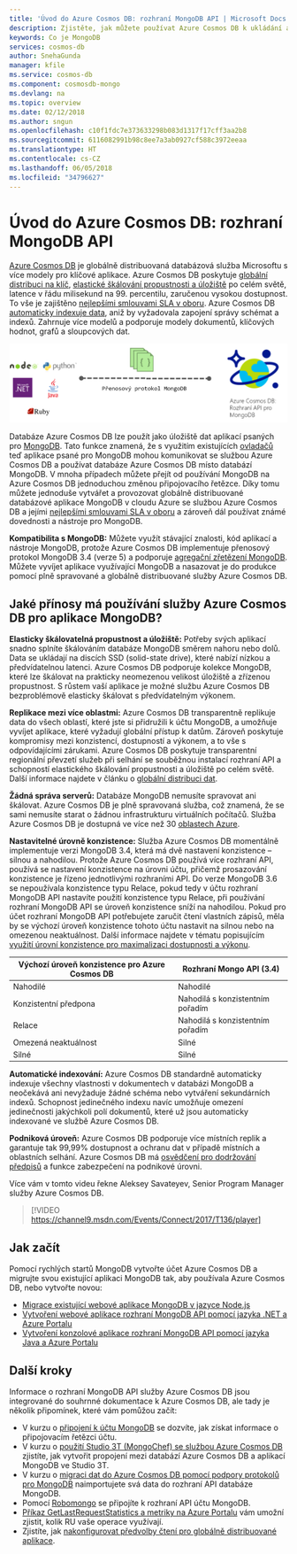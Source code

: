 ```yaml
---
title: 'Úvod do Azure Cosmos DB: rozhraní MongoDB API | Microsoft Docs'
description: Zjistěte, jak můžete používat Azure Cosmos DB k ukládání a dotazování velkých objemů dokumentů JSON s nízkou latencí pomocí oblíbených rozhraní OSS MongoDB API.
keywords: Co je MongoDB
services: cosmos-db
author: SnehaGunda
manager: kfile
ms.service: cosmos-db
ms.component: cosmosdb-mongo
ms.devlang: na
ms.topic: overview
ms.date: 02/12/2018
ms.author: sngun
ms.openlocfilehash: c10f1fdc7e373633298b083d1317f17cff3aa2b8
ms.sourcegitcommit: 6116082991b98c8ee7a3ab0927cf588c3972eeaa
ms.translationtype: HT
ms.contentlocale: cs-CZ
ms.lasthandoff: 06/05/2018
ms.locfileid: "34796627"
---
```

# <a name="introduction-to-azure-cosmos-db-mongodb-api"></a>Úvod do Azure Cosmos DB: rozhraní MongoDB API

[Azure Cosmos DB](../cosmos-db/introduction.md) je globálně distribuovaná databázová služba Microsoftu s více modely pro klíčové aplikace. Azure Cosmos DB poskytuje [globální distribuci na klíč](distribute-data-globally.md), [elastické škálování propustnosti a úložiště](partition-data.md) po celém světě, latence v řádu milisekund na 99. percentilu, zaručenou vysokou dostupnost. To vše je zajištěno [nejlepšími smlouvami SLA v oboru](https://azure.microsoft.com/support/legal/sla/cosmos-db/). Azure Cosmos DB [automaticky indexuje data](http://www.vldb.org/pvldb/vol8/p1668-shukla.pdf), aniž by vyžadovala zapojení správy schémat a indexů. Zahrnuje více modelů a podporuje modely dokumentů, klíčových hodnot, grafů a sloupcových dat. 

![Azure Cosmos DB: rozhraní MongoDB API](./media/mongodb-introduction/cosmosdb-mongodb.png) 

Databáze Azure Cosmos DB lze použít jako úložiště dat aplikací psaných pro [MongoDB](https://docs.mongodb.com/manual/introduction/). Tato funkce znamená, že s využitím existujících [ovladačů](https://docs.mongodb.org/ecosystem/drivers/) teď aplikace psané pro MongoDB mohou komunikovat se službou Azure Cosmos DB a používat databáze Azure Cosmos DB místo databází MongoDB. V mnoha případech můžete přejít od používání MongoDB na Azure Cosmos DB jednoduchou změnou připojovacího řetězce. Díky tomu můžete jednoduše vytvářet a provozovat globálně distribuované databázové aplikace MongoDB v cloudu Azure se službou Azure Cosmos DB a jejími [nejlepšími smlouvami SLA v oboru](https://azure.microsoft.com/support/legal/sla/cosmos-db) a zároveň dál používat známé dovednosti a nástroje pro MongoDB.

**Kompatibilita s MongoDB:** Můžete využít stávající znalosti, kód aplikací a nástroje MongoDB, protože Azure Cosmos DB implementuje přenosový protokol MongoDB 3.4 (verze 5) a podporuje [agregační zřetězení MongoDB](mongodb-feature-support.md#aggregation-pipeline). Můžete vyvíjet aplikace využívající MongoDB a nasazovat je do produkce pomocí plně spravované a globálně distribuované služby Azure Cosmos DB.

## <a name="what-is-the-benefit-of-using-azure-cosmos-db-for-mongodb-applications"></a>Jaké přínosy má používání služby Azure Cosmos DB pro aplikace MongoDB?

**Elasticky škálovatelná propustnost a úložiště:** Potřeby svých aplikací snadno splníte škálováním databáze MongoDB směrem nahoru nebo dolů. Data se ukládají na discích SSD (solid-state drive), které nabízí nízkou a předvídatelnou latenci. Azure Cosmos DB podporuje kolekce MongoDB, které lze škálovat na prakticky neomezenou velikost úložiště a zřízenou propustnost. S růstem vaší aplikace je možné službu Azure Cosmos DB bezproblémově elasticky škálovat s předvídatelným výkonem. 

**Replikace mezi více oblastmi:** Azure Cosmos DB transparentně replikuje data do všech oblastí, které jste si přidružili k účtu MongoDB, a umožňuje vyvíjet aplikace, které vyžadují globální přístup k datům. Zároveň poskytuje kompromisy mezi konzistencí, dostupností a výkonem, a to vše s odpovídajícími zárukami. Azure Cosmos DB poskytuje transparentní regionální převzetí služeb při selhání se souběžnou instalací rozhraní API a schopností elastického škálování propustnosti a úložiště po celém světě. Další informace najdete v článku o [globální distribuci dat](distribute-data-globally.md).

**Žádná správa serverů:** Databáze MongoDB nemusíte spravovat ani škálovat. Azure Cosmos DB je plně spravovaná služba, což znamená, že se sami nemusíte starat o žádnou infrastrukturu virtuálních počítačů. Služba Azure Cosmos DB je dostupná ve více než 30 [oblastech Azure](https://azure.microsoft.com/regions/services/).

**Nastavitelné úrovně konzistence:** Služba Azure Cosmos DB momentálně implementuje verzi MongoDB 3.4, která má dvě nastavení konzistence – silnou a nahodilou. Protože Azure Cosmos DB používá více rozhraní API, používá se nastavení konzistence na úrovni účtu, přičemž prosazování konzistence je řízeno jednotlivými rozhraními API. Do verze MongoDB 3.6 se nepoužívala konzistence typu Relace, pokud tedy v účtu rozhraní MongoDB API nastavíte použití konzistence typu Relace, při používání rozhraní MongoDB API se úroveň konzistence sníží na nahodilou. Pokud pro účet rozhraní MongoDB API potřebujete zaručit čtení vlastních zápisů, měla by se výchozí úroveň konzistence tohoto účtu nastavit na silnou nebo na omezenou neaktuálnost. Další informace najdete v tématu popisujícím [využití úrovní konzistence pro maximalizaci dostupnosti a výkonu](consistency-levels.md).

| Výchozí úroveň konzistence pro Azure Cosmos DB |   Rozhraní Mongo API (3.4) |
|---|---|
|Nahodilé| Nahodilé |
|Konzistentní předpona| Nahodilá s konzistentním pořadím |
|Relace| Nahodilá s konzistentním pořadím |
|Omezená neaktuálnost| Silné |
| Silné | Silné |

**Automatické indexování:** Azure Cosmos DB standardně automaticky indexuje všechny vlastnosti v dokumentech v databázi MongoDB a neočekává ani nevyžaduje žádné schéma nebo vytváření sekundárních indexů. Schopnost jedinečného indexu navíc umožňuje omezení jedinečnosti jakýchkoli polí dokumentů, které už jsou automaticky indexované ve službě Azure Cosmos DB.

**Podniková úroveň:** Azure Cosmos DB podporuje více místních replik a garantuje tak 99,99% dostupnost a ochranu dat v případě místních a oblastních selhání. Azure Cosmos DB má [osvědčení pro dodržování předpisů](https://www.microsoft.com/trustcenter) a funkce zabezpečení na podnikové úrovni. 

Více vám v tomto videu řekne Aleksey Savateyev, Senior Program Manager služby Azure Cosmos DB.

> [!VIDEO https://channel9.msdn.com/Events/Connect/2017/T136/player]
> 

## <a name="how-to-get-started"></a>Jak začít

Pomocí rychlých startů MongoDB vytvořte účet Azure Cosmos DB a migrujte svou existující aplikaci MongoDB tak, aby používala Azure Cosmos DB, nebo vytvořte novou:

* [Migrace existující webové aplikace MongoDB v jazyce Node.js](create-mongodb-nodejs.md)
* [Vytvoření webové aplikace rozhraní MongoDB API pomocí jazyka .NET a Azure Portalu](create-mongodb-dotnet.md)
* [Vytvoření konzolové aplikace rozhraní MongoDB API pomocí jazyka Java a Azure Portalu](create-mongodb-java.md)

## <a name="next-steps"></a>Další kroky

Informace o rozhraní MongoDB API služby Azure Cosmos DB jsou integrované do souhrnné dokumentace k Azure Cosmos DB, ale tady je několik připomínek, které vám pomůžou začít:

* V kurzu o [připojení k účtu MongoDB](connect-mongodb-account.md) se dozvíte, jak získat informace o připojovacím řetězci účtu.
* V kurzu o [použití Studio 3T (MongoChef) se službou Azure Cosmos DB](mongodb-mongochef.md) zjistíte, jak vytvořit propojení mezi databází Azure Cosmos DB a aplikací MongoDB ve Studio 3T.
* V kurzu o [migraci dat do Azure Cosmos DB pomocí podpory protokolů pro MongoDB](mongodb-migrate.md) naimportujete svá data do rozhraní API databáze MongoDB.
* Pomocí [Robomongo](mongodb-robomongo.md) se připojíte k rozhraní API účtu MongoDB.
* [Příkaz GetLastRequestStatistics a metriky na Azure Portalu](set-throughput.md#GetLastRequestStatistics) vám umožní zjistit, kolik RU vaše operace využívají.
* Zjistíte, jak [nakonfigurovat předvolby čtení pro globálně distribuované aplikace](../cosmos-db/tutorial-global-distribution-mongodb.md).
